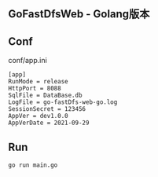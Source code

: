 ## GoFastDfsWeb - Golang版本


## Conf
conf/app.ini
```
[app]
RunMode = release
HttpPort = 8088
SqlFile = DataBase.db
LogFile = go-fastDfs-web-go.log
SessionSecret = 123456
AppVer = dev1.0.0
AppVerDate = 2021-09-29
```
## Run
```
go run main.go 
```